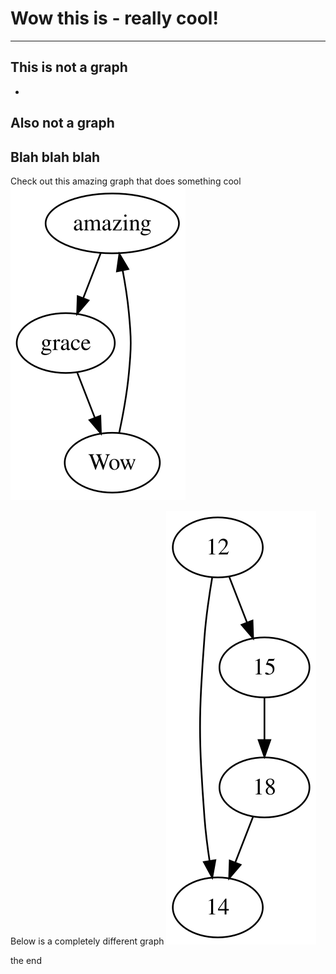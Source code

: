 # Wow this is - really cool!

-------
This is not a graph
------

-
Also not a graph
-

## Blah blah blah

Check out this amazing graph that does something cool
![graph6dd4b6cd-57fe-46a5-a280-16f73bfbdf11](data/test/graph6dd4b6cd-57fe-46a5-a280-16f73bfbdf11.svg)

Below is a completely different graph
![graph2336fdab-09d6-408c-9c6d-a887c8217d3a](data/test/graph2336fdab-09d6-408c-9c6d-a887c8217d3a.svg)

the end
